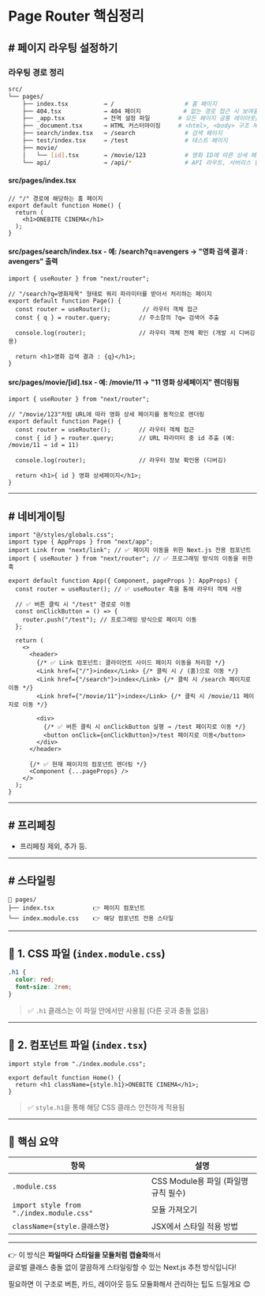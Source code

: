 # Page Router 핵심정리

## # 페이지 라우팅 설정하기
### 라우팅 경로 정리
```bash
src/
└── pages/
    ├── index.tsx          → /                    # 홈 페이지
    ├── 404.tsx            → 404 페이지            # 없는 경로 접근 시 보여줄 커스텀 에러 페이지
    ├── _app.tsx           → 전역 설정 파일        # 모든 페이지 공통 레이아웃/스타일 설정
    ├── _document.tsx      → HTML 커스터마이징     # <html>, <body> 구조 제어 (서버사이드 전용)
    ├── search/index.tsx   → /search              # 검색 페이지
    ├── test/index.tsx     → /test                # 테스트 페이지
    ├── movie/
    │   └── [id].tsx       → /movie/123           # 영화 ID에 따른 상세 페이지 (동적 라우팅)
    └── api/               → /api/*               # API 라우트, 서버리스 함수 위치

```

#### src/pages/index.tsx
```tsx
// "/" 경로에 해당하는 홈 페이지
export default function Home() {
  return (
    <h1>ONEBITE CINEMA</h1>
  );
}
```

#### src/pages/search/index.tsx - 예: /search?q=avengers → "영화 검색 결과 : avengers" 출력
```tsx
import { useRouter } from "next/router";

// "/search?q=영화제목" 형태로 쿼리 파라미터를 받아서 처리하는 페이지
export default function Page() {
  const router = useRouter();         // 라우터 객체 접근
  const { q } = router.query;        // 주소창의 ?q= 검색어 추출

  console.log(router);               // 라우터 객체 전체 확인 (개발 시 디버깅용)

  return <h1>영화 검색 결과 : {q}</h1>;
}
```

#### src/pages/movie/[id].tsx -  예: /movie/11 → "11 영화 상세페이지" 렌더링됨
```tsx
import { useRouter } from "next/router";

// "/movie/123"처럼 URL에 따라 영화 상세 페이지를 동적으로 렌더링
export default function Page() {
  const router = useRouter();        // 라우터 객체 접근
  const { id } = router.query;       // URL 파라미터 중 id 추출 (예: /movie/11 → id = 11)

  console.log(router);               // 라우터 정보 확인용 (디버깅)

  return <h1>{ id } 영화 상세페이지</h1>;
}
```



---

## # 네비게이팅
```tsx
import "@/styles/globals.css";
import type { AppProps } from "next/app";
import Link from "next/link"; // ✅ 페이지 이동을 위한 Next.js 전용 컴포넌트
import { useRouter } from "next/router"; // ✅ 프로그래밍 방식의 이동을 위한 훅

export default function App({ Component, pageProps }: AppProps) {
  const router = useRouter(); // ✅ useRouter 훅을 통해 라우터 객체 사용

  // ✅ 버튼 클릭 시 "/test" 경로로 이동
  const onClickButton = () => {
    router.push("/test"); // 프로그래밍 방식으로 페이지 이동
  };

  return (
    <>
      <header>
        {/* ✅ Link 컴포넌트: 클라이언트 사이드 페이지 이동을 처리함 */}
        <Link href={"/"}>index</Link> {/* 클릭 시 / (홈)으로 이동 */}
        <Link href={"/search"}>index</Link> {/* 클릭 시 /search 페이지로 이동 */}
        <Link href={"/movie/11"}>index</Link> {/* 클릭 시 /movie/11 페이지로 이동 */}

        <div>
          {/* ✅ 버튼 클릭 시 onClickButton 실행 → /test 페이지로 이동 */}
          <button onClick={onClickButton}>/test 페이지로 이동</button>
        </div>
      </header>

      {/* ✅ 현재 페이지의 컴포넌트 렌더링 */}
      <Component {...pageProps} />
    </>
  );
}
```

---

## # 프리페칭
- 프리페칭 제외, 추가 등.

---

## # 스타일링

```
📁 pages/
├── index.tsx           👉 페이지 컴포넌트
└── index.module.css    👉 해당 컴포넌트 전용 스타일
```

---

## 🧾 1. CSS 파일 (`index.module.css`)

```css
.h1 {
  color: red;
  font-size: 2rem;
}
```

> ✅ `.h1` 클래스는 이 파일 안에서만 사용됨 (다른 곳과 충돌 없음)

---

## 🧩 2. 컴포넌트 파일 (`index.tsx`)

```tsx
import style from "./index.module.css";

export default function Home() {
  return <h1 className={style.h1}>ONEBITE CINEMA</h1>;
}
```

> ✅ `style.h1`을 통해 해당 CSS 클래스 안전하게 적용됨

---

## 📌 핵심 요약

| 항목 | 설명 |
|------|------|
| `.module.css` | CSS Module용 파일 (파일명 규칙 필수) |
| `import style from "./index.module.css"` | 모듈 가져오기 |
| `className={style.클래스명}` | JSX에서 스타일 적용 방법 |

---

👉 이 방식은 **파일마다 스타일을 모듈처럼 캡슐화**해서  
글로벌 클래스 충돌 없이 깔끔하게 스타일링할 수 있는 Next.js 추천 방식입니다!

필요하면 이 구조로 버튼, 카드, 레이아웃 등도 모듈화해서 관리하는 팁도 드릴게요 😊